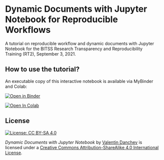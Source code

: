 # Dynamic Documents with Jupyter Notebook for Reproducible Workflows

A tutorial on reproducible workflow and dynamic documents with Jupyter Notebook for the BITSS Research Transparency and Reproducibility Training (RT2), September 3, 2021.

## How to use the tutorial?

An executable copy of this interactive notebook is available via MyBinder and Colab: 

[![Open in Binder](https://mybinder.org/badge_logo.svg)](https://mybinder.org/v2/gh/valdanchev/dynamic-documents-with-jupyter-notebook/HEAD)

[![Open In Colab](https://colab.research.google.com/assets/colab-badge.svg)](
https://colab.research.google.com/github/valdanchev/dynamic-documents-with-jupyter-notebook/blob/main/Dynamic_Documents_with_Jupyter_Notebook.ipynb)

## License

[![License: CC BY-SA 4.0](https://img.shields.io/badge/License-CC%20BY--SA%204.0-lightgrey.svg)](http://creativecommons.org/licenses/by-sa/4.0/)

_Dynamic Documents with Jupyter Notebook_ by [Valentin Danchev](https://valdanchev.github.io) is licensed under a [Creative Commons Attribution-ShareAlike 4.0 International License](https://creativecommons.org/licenses/by-sa/4.0/).
